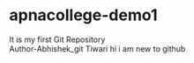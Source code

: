 # apnacollege-demo1
It is my first Git Repository
<br>
Author-Abhishek_git Tiwari
hi 
i am new to github